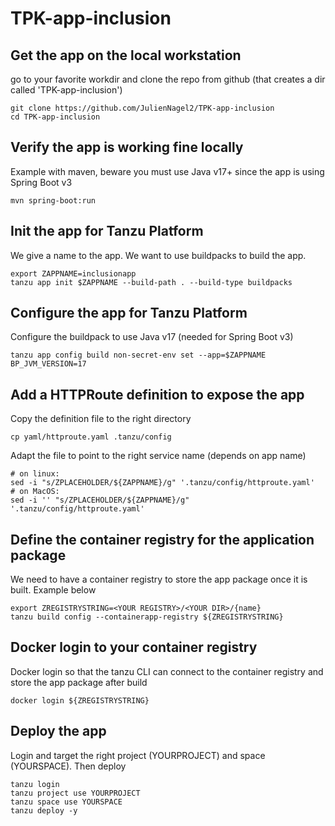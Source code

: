 # TPK-app-inclusion

## Get the app on the local workstation
go to your favorite workdir and clone the repo from github (that creates a dir called 'TPK-app-inclusion')
```
git clone https://github.com/JulienNagel2/TPK-app-inclusion
cd TPK-app-inclusion
```

## Verify the app is working fine locally 
Example with maven, beware you must use Java v17+ since the app is using Spring Boot v3
```
mvn spring-boot:run
```

## Init the app for Tanzu Platform
We give a name to the app. We want to use buildpacks to build the app.
```
export ZAPPNAME=inclusionapp
tanzu app init $ZAPPNAME --build-path . --build-type buildpacks
```

## Configure the app for Tanzu Platform
Configure the buildpack to use Java v17 (needed for Spring Boot v3)
```
tanzu app config build non-secret-env set --app=$ZAPPNAME BP_JVM_VERSION=17
```

## Add a HTTPRoute definition to expose the app  
Copy the definition file to the right directory
```
cp yaml/httproute.yaml .tanzu/config
```
Adapt the file to point to the right service name (depends on app name)
```
# on linux:
sed -i "s/ZPLACEHOLDER/${ZAPPNAME}/g" '.tanzu/config/httproute.yaml'
# on MacOS:
sed -i '' "s/ZPLACEHOLDER/${ZAPPNAME}/g" '.tanzu/config/httproute.yaml'
```

## Define the container registry for the application package
We need to have a container registry to store the app package once it is built. Example below
```
export ZREGISTRYSTRING=<YOUR REGISTRY>/<YOUR DIR>/{name}
tanzu build config --containerapp-registry ${ZREGISTRYSTRING}
```

## Docker login to your container registry 
Docker login so that the tanzu CLI can connect to the container registry and store the app package after build 
```
docker login ${ZREGISTRYSTRING}
```

## Deploy the app 
Login and target the right project (YOURPROJECT) and space (YOURSPACE). Then deploy
```
tanzu login
tanzu project use YOURPROJECT
tanzu space use YOURSPACE
tanzu deploy -y
```



